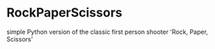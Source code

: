 # RockPaperScissors
simple Python version of the classic first person shooter 'Rock, Paper, Scissors'
